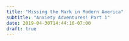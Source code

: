 ```yaml
---
title: "Missing the Mark in Modern America"
subtitle: "Anxiety Adventures! Part 1"
date: 2019-04-30T14:44:16-07:00
draft: true
---
```



